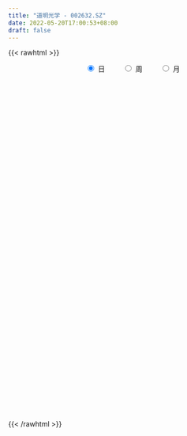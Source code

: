 ```yaml
---
title: "道明光学 - 002632.SZ"
date: 2022-05-20T17:00:53+08:00
draft: false
---
```

{{< rawhtml >}}
    <div style="text-align: center">
        <label style="padding: 1rem;"><input style="margin-right: .5rem" type="radio" name="period" value="D" checked onclick="period_change(this)">日</label>
        <label style="padding: 1rem;"><input style="margin-right: .5rem" type="radio" name="period" value="W" onclick="period_change(this)">周</label>
        <label style="padding: 1rem;"><input style="margin-right: .5rem" type="radio" name="period" value="M" onclick="period_change(this)">月</label>
    </div>
    <div id="chart" style="height: 700px;"></div> 
    <script type="text/javascript">
        const D_v = [22055.0,27332.0,26638.0,43275.08,42305.51,22714.0,61593.0,35647.0,23300.8,36793.0,35065.0,29338.57,33309.0,25703.0,42223.0,116239.97,165920.64,99985.64,76847.08,72513.64,43055.46,39815.0,38121.0,38122.0,30103.0,27782.0,25810.0,35041.0,66774.53,41408.08,33820.0,80635.0,58852.36,29147.0,29119.08,33293.0,38613.0,25699.0,29044.0,27826.04,84746.36,69072.52,69354.0,83730.76,189182.83,186000.59,131244.6,149120.08,196671.54,136325.51,107068.51,152687.36,133554.24,102118.0,113177.12,122318.53,90401.0,74412.0,64163.0,71099.0,84679.0,181637.78,429550.74,479206.26,241741.45,159191.85,296800.85,293447.58,275679.45,153457.61,94138.2,119473.0,95207.0,114586.0,203410.54,141209.82,94335.82,216285.14,102303.0,92136.0,113040.17,78939.17,96331.0,91083.76,87553.25,119269.0,84297.44,107102.04,86741.59,189120.44,495094.81,252770.35,189190.04,312248.76,188233.4,147673.92,121057.95,61499.0,76787.07,49741.0,61718.66,52129.64,60674.87,42406.0,40527.67,33420.56,29018.34,34961.64,39269.0,82683.42,37707.0,43331.0,47113.0,111830.81,67835.86,53830.53,52962.38,46926.0,26847.0,30919.39,39717.0,30079.0,41761.68,64327.69,63685.11,81849.04,74033.98,193298.47,101831.68,73082.58,100668.39,85439.36,78852.29,62406.16,52637.2,45252.2,40615.99,58159.19,60456.0,419433.36,272068.13,126742.0,111843.41,72077.32,70440.5,95965.0,156401.0,103332.04,85897.0,119781.0,92321.06,75466.91,119423.04,180031.34,127179.08,103982.04,74602.0,91534.04,57693.5,110676.01,68363.5,94238.35,94404.71,71086.54,94771.17,75913.0,60806.88,63794.08,61028.0,51034.0,133959.31,78565.0,77939.36,183102.72,55616.87,63159.0,49412.04,43207.54,63612.76,46965.19,28889.0,24257.54,39355.31,36987.0,32868.0,23863.0,21419.64,25470.0,31927.0,19865.0,27416.04,25866.04,36064.04,58789.0,30106.0,33107.0,23553.0,20222.92,30137.28,32394.0,30213.08,33646.56,40489.0,28023.0,20516.0,25258.0,38081.0,38671.18,34413.0,20006.07,22987.0,28647.0,22732.0,20504.0,22343.0,16838.0,12455.0,11876.0,13087.0,15141.0,15627.43,16063.0,15861.0,18893.0,14273.0,11217.0,12933.0,11211.0,10830.0,12276.0,32134.0,64103.0,28163.0,52618.86,61056.0,35830.77,34157.77,27815.94,24404.54,17427.0,11854.0,19725.51,30928.0,17027.53,19435.04,21102.0,14740.0,16887.0,22841.0,20104.84]
const D_histogram = [0.0,0.0051054131,0.0022825269,0.0105875303,0.0100915469,0.0149312779,0.0202748866,0.0173116885,0.0175541199,0.0229439431,0.0235670947,0.021116208,0.0149043952,0.0072651468,0.0112404688,0.0324723925,0.0480171569,0.041204051,0.0410623595,0.042463313,0.031897411,0.0245229234,0.0169267361,0.0006167441,-0.0081759449,-0.0219881981,-0.0311524974,-0.025364959,-0.0098133023,-0.0029744485,0.0006043712,0.013438059,0.0096711219,0.0033327811,-0.0081216553,-0.0113147872,-0.0263674848,-0.0352408114,-0.0307610798,-0.0276492837,-0.0101787509,0.0026353922,0.0093005489,0.0130173969,0.0267871456,0.036502322,0.0309583329,0.0358537352,0.0399340597,0.0502185372,0.0490600073,0.0559943757,0.0521938432,0.034087033,0.0008648797,-0.0432825721,-0.0497451991,-0.046175433,-0.0363994472,-0.0410319807,-0.0243648276,-0.0066528105,0.035689666,0.0720237315,0.0763577509,0.074273416,0.1076731129,0.1249411688,0.0907031104,0.0410863415,0.0092267325,-0.0079393988,-0.0156161473,-0.0239270572,-0.0544814233,-0.0666191937,-0.0862091539,-0.1028648096,-0.1172119102,-0.1310073346,-0.1440733845,-0.1397145444,-0.134555007,-0.1199229283,-0.0992091769,-0.0678851625,-0.0518198257,-0.0517859859,-0.0393479386,0.0166785529,0.0651415898,0.0844770108,0.0951986745,0.1214403832,0.125124856,0.1052580863,0.0663259855,0.0364791183,-0.010442534,-0.0266540445,-0.024620979,-0.0201375001,-0.0404725256,-0.0566979457,-0.059156929,-0.0603817616,-0.0516967495,-0.0467105436,-0.0461121301,-0.0558482905,-0.0592989303,-0.0527502952,-0.0459009599,-0.0646446529,-0.0772398176,-0.0711050132,-0.0419029816,-0.031587004,-0.0233664005,-0.0098168746,-0.0006351404,0.0091581323,0.0111423332,0.0240569643,0.0354326207,0.0566537682,0.0783370694,0.0964421124,0.0996482857,0.0880155315,0.090465587,0.0924733765,0.0894207086,0.0767706957,0.0579552349,0.0405968731,0.0230546883,0.0183896869,0.0232748412,0.0497911281,0.0417749836,0.0258412955,-0.0051275858,-0.0170816894,-0.0260247616,-0.0204270954,-0.0040479275,0.0010087105,0.0057211729,0.0163396041,0.0185787259,0.0071098392,0.013799294,0.0212770954,0.0192358742,-0.0027484103,-0.0290539607,-0.0253521415,-0.0253147393,-0.0141166767,-0.0098798839,0.0012813178,0.0021547099,0.0022727963,-0.0210682577,-0.0259326191,-0.0310274,-0.021888923,-0.0297855458,-0.038943125,-0.0189661072,-0.0142790976,-0.013645135,-0.0557588054,-0.0834023352,-0.1099097005,-0.1385321101,-0.1494332424,-0.1610785104,-0.149876411,-0.1245996584,-0.0960094836,-0.0653460858,-0.0482434305,-0.0429796853,-0.0306362518,-0.0208144101,-0.0060205472,0.0034697659,0.0142359236,0.0283958129,0.0317504667,0.0414860954,0.0322801002,0.0294798286,0.0243923784,0.0251024095,0.0287135783,0.0287829635,0.0246486579,0.0161255784,-0.0023963789,-0.0198272592,-0.0222136183,-0.0169091667,-0.0165964421,-0.0302400052,-0.0167472426,-0.0047840453,0.0081569299,0.0210137789,0.0343723804,0.0427996127,0.04376758,0.0462914934,0.0425328851,0.0362129587,0.0342800018,0.031929027,0.0261756326,0.0281042601,0.0193664336,0.0101005814,-0.0015862236,0.0005038847,-0.0041978593,-0.0014133844,-0.0004612042,0.0005700188,0.0060626631,0.0223461846,0.0278960857,0.0218966092,-0.0159660866,-0.0647588729,-0.0819591395,-0.1031582477,-0.0961612163,-0.0805734888,-0.0678928903,-0.0518008304,-0.0317433339,-0.0152848893,-0.0025483788,0.010384318,0.0246528893,0.03129647,0.0403993756,0.0472835876,0.0548612212]
const D_fast = [0.0,0.0063817664,0.0041295119,0.0150813979,0.0171083012,0.0256808516,0.036093182,0.037457906,0.0420888675,0.0532146764,0.0597296016,0.0625577669,0.060072053,0.0542490913,0.0610345305,0.0903845523,0.1179336059,0.1214215127,0.1315454111,0.1435621929,0.1409706437,0.139726887,0.1363623837,0.1202065776,0.1093699024,0.0900605997,0.0731081761,0.0725544747,0.0856528059,0.0917480476,0.09547796,0.1116711626,0.110322006,0.1048168605,0.0913320101,0.0853101814,0.0636656127,0.0459820832,0.0427715449,0.0389710201,0.0538968651,0.0673698563,0.0763601502,0.0833313474,0.1037978826,0.1226386394,0.1248342336,0.1386930697,0.1527569092,0.1755960209,0.1867024928,0.2076354552,0.2168833835,0.2072983315,0.1742923981,0.1193243033,0.1004253766,0.0924512844,0.0931274084,0.0782368797,0.0888128259,0.1048616405,0.1561265334,0.2104665318,0.2338899889,0.2503740081,0.3106919831,0.3591953313,0.3476330504,0.3082878669,0.2787349411,0.25958396,0.2480031747,0.2337105005,0.1895357785,0.1607432097,0.1196009611,0.0772291029,0.0335790248,-0.0129682332,-0.0620526293,-0.0926224253,-0.1211016396,-0.136450293,-0.1405388359,-0.126186112,-0.1230757317,-0.1359883883,-0.1333873257,-0.073191196,-0.0084427616,0.0320119121,0.0665332444,0.123135049,0.1581007358,0.1645484877,0.1421978832,0.1214707955,0.0719385098,0.0490634881,0.0449413089,0.0443904128,0.0139372559,-0.0164626506,-0.0337108662,-0.0500311392,-0.0542703145,-0.0609617446,-0.0718913636,-0.0955895966,-0.1138649689,-0.1205039077,-0.1251298124,-0.1600346686,-0.1919397876,-0.2035812366,-0.1848549503,-0.1824357238,-0.1800567203,-0.1689614131,-0.1599384641,-0.1478556582,-0.143085874,-0.1241570018,-0.1039231903,-0.0685386007,-0.0272710322,0.0149445389,0.0430627837,0.0534339123,0.0785003646,0.1036264982,0.1229290075,0.1294716685,0.1251450164,0.1179358729,0.1061573601,0.1060897805,0.1167936451,0.155757714,0.1581853155,0.1487119511,0.1164611734,0.1002366475,0.0847873849,0.0852782772,0.1006454633,0.1059542789,0.1120970345,0.1268003668,0.13368417,0.1239927432,0.1341320214,0.1469290967,0.149696844,0.127025457,0.0934564163,0.0908202002,0.0845289176,0.092197811,0.0939646328,0.105446164,0.1068582336,0.1075445191,0.0789364007,0.0675888845,0.0547372535,0.0584034998,0.0430604906,0.0241671301,0.0394026212,0.0405198564,0.0377425351,-0.0183108366,-0.0668049502,-0.1207897406,-0.1840451777,-0.2323046206,-0.2842195162,-0.3104865196,-0.3163596816,-0.3117718777,-0.2974450014,-0.2924032037,-0.2978843798,-0.2932000092,-0.28858177,-0.2752930439,-0.2649352894,-0.2506101507,-0.2293513082,-0.2180590377,-0.1979518853,-0.1990878554,-0.1945181699,-0.1935075254,-0.186521892,-0.1757323286,-0.1684672025,-0.1664393436,-0.1709310285,-0.1900520805,-0.2124397756,-0.2203795393,-0.2193023793,-0.2231387653,-0.2443423297,-0.2350363778,-0.2242691918,-0.2092889841,-0.1911786904,-0.1692269938,-0.1500998584,-0.138189996,-0.1240932094,-0.1172185963,-0.114485283,-0.1078482394,-0.1022169576,-0.1014264438,-0.0924717512,-0.0963679693,-0.1031086762,-0.1151920371,-0.1129759576,-0.1187271665,-0.1162960376,-0.1154591584,-0.1142854308,-0.1072771207,-0.0854070531,-0.0728831305,-0.0734084547,-0.1152626721,-0.1802451767,-0.2179352281,-0.2649238983,-0.281967171,-0.2865228157,-0.2908154397,-0.2876735875,-0.2755519244,-0.2629147021,-0.2508152863,-0.23528651,-0.2148547165,-0.2003870182,-0.1811842687,-0.1624791598,-0.1411862209]
const D_slow = [0.0,0.0012763533,0.001846985,0.0044938676,0.0070167543,0.0107495738,0.0158182954,0.0201462175,0.0245347475,0.0302707333,0.036162507,0.041441559,0.0451676578,0.0469839445,0.0497940617,0.0579121598,0.069916449,0.0802174618,0.0904830516,0.1010988799,0.1090732326,0.1152039635,0.1194356475,0.1195898336,0.1175458473,0.1120487978,0.1042606735,0.0979194337,0.0954661081,0.094722496,0.0948735888,0.0982331036,0.1006508841,0.1014840793,0.0994536655,0.0966249687,0.0900330975,0.0812228946,0.0735326247,0.0666203038,0.064075616,0.0647344641,0.0670596013,0.0703139505,0.077010737,0.0861363174,0.0938759007,0.1028393345,0.1128228494,0.1253774837,0.1376424855,0.1516410795,0.1646895403,0.1732112985,0.1734275184,0.1626068754,0.1501705757,0.1386267174,0.1295268556,0.1192688604,0.1131776535,0.1115144509,0.1204368674,0.1384428003,0.157532238,0.176100592,0.2030188702,0.2342541624,0.25692994,0.2672015254,0.2695082085,0.2675233588,0.263619322,0.2576375577,0.2440172019,0.2273624034,0.205810115,0.1800939126,0.150790935,0.1180391014,0.0820207552,0.0470921191,0.0134533674,-0.0165273647,-0.0413296589,-0.0583009495,-0.071255906,-0.0842024024,-0.0940393871,-0.0898697489,-0.0735843514,-0.0524650987,-0.0286654301,0.0016946657,0.0329758797,0.0592904013,0.0758718977,0.0849916773,0.0823810438,0.0757175326,0.0695622879,0.0645279129,0.0544097815,0.040235295,0.0254460628,0.0103506224,-0.002573565,-0.0142512009,-0.0257792334,-0.0397413061,-0.0545660386,-0.0677536125,-0.0792288524,-0.0953900157,-0.1146999701,-0.1324762234,-0.1429519688,-0.1508487198,-0.1566903199,-0.1591445385,-0.1593033236,-0.1570137905,-0.1542282072,-0.1482139662,-0.139355811,-0.1251923689,-0.1056081016,-0.0814975735,-0.0565855021,-0.0345816192,-0.0119652224,0.0111531217,0.0335082989,0.0527009728,0.0671897815,0.0773389998,0.0831026719,0.0877000936,0.0935188039,0.1059665859,0.1164103318,0.1228706557,0.1215887592,0.1173183369,0.1108121465,0.1057053726,0.1046933908,0.1049455684,0.1063758616,0.1104607627,0.1151054441,0.1168829039,0.1203327274,0.1256520013,0.1304609698,0.1297738673,0.1225103771,0.1161723417,0.1098436569,0.1063144877,0.1038445167,0.1041648462,0.1047035237,0.1052717227,0.1000046583,0.0935215036,0.0857646536,0.0802924228,0.0728460364,0.0631102551,0.0583687283,0.0547989539,0.0513876702,0.0374479688,0.016597385,-0.0108800401,-0.0455130676,-0.0828713782,-0.1231410058,-0.1606101086,-0.1917600232,-0.2157623941,-0.2320989156,-0.2441597732,-0.2549046945,-0.2625637575,-0.26776736,-0.2692724968,-0.2684050553,-0.2648460744,-0.2577471211,-0.2498095045,-0.2394379806,-0.2313679556,-0.2239979984,-0.2178999038,-0.2116243015,-0.2044459069,-0.197250166,-0.1910880015,-0.1870566069,-0.1876557016,-0.1926125164,-0.198165921,-0.2023932127,-0.2065423232,-0.2141023245,-0.2182891352,-0.2194851465,-0.217445914,-0.2121924693,-0.2035993742,-0.192899471,-0.181957576,-0.1703847027,-0.1597514814,-0.1506982417,-0.1421282413,-0.1341459845,-0.1276020764,-0.1205760114,-0.1157344029,-0.1132092576,-0.1136058135,-0.1134798423,-0.1145293071,-0.1148826532,-0.1149979543,-0.1148554496,-0.1133397838,-0.1077532377,-0.1007792162,-0.0953050639,-0.0992965856,-0.1154863038,-0.1359760887,-0.1617656506,-0.1858059547,-0.2059493269,-0.2229225495,-0.2358727571,-0.2438085905,-0.2476298128,-0.2482669075,-0.245670828,-0.2395076057,-0.2316834882,-0.2215836443,-0.2097627474,-0.1960474421]
const D_data = [['2021-05-11', 6.2, 6.25, 6.14, 6.27],['2021-05-12', 6.22, 6.33, 6.21, 6.34],['2021-05-13', 6.29, 6.24, 6.24, 6.34],['2021-05-14', 6.24, 6.4, 6.24, 6.42],['2021-05-17', 6.39, 6.32, 6.3, 6.44],['2021-05-18', 6.32, 6.41, 6.29, 6.41],['2021-05-19', 6.41, 6.46, 6.38, 6.62],['2021-05-20', 6.37, 6.38, 6.29, 6.47],['2021-05-21', 6.35, 6.43, 6.35, 6.48],['2021-05-24', 6.41, 6.53, 6.4, 6.57],['2021-05-25', 6.53, 6.51, 6.47, 6.62],['2021-05-26', 6.51, 6.49, 6.41, 6.53],['2021-05-27', 6.43, 6.44, 6.41, 6.49],['2021-05-28', 6.41, 6.4, 6.39, 6.47],['2021-05-31', 6.4, 6.55, 6.39, 6.57],['2021-06-01', 6.46, 6.86, 6.46, 6.9],['2021-06-02', 6.88, 6.93, 6.8, 7.06],['2021-06-03', 6.89, 6.72, 6.7, 6.91],['2021-06-04', 6.71, 6.83, 6.59, 6.93],['2021-06-07', 6.8, 6.9, 6.61, 7.04],['2021-06-08', 6.94, 6.77, 6.76, 6.96],['2021-06-09', 6.75, 6.8, 6.7, 6.84],['2021-06-10', 6.76, 6.79, 6.75, 6.86],['2021-06-11', 6.79, 6.64, 6.63, 6.84],['2021-06-15', 6.64, 6.68, 6.58, 6.75],['2021-06-16', 6.66, 6.56, 6.53, 6.68],['2021-06-17', 6.56, 6.55, 6.49, 6.6],['2021-06-18', 6.56, 6.72, 6.5, 6.75],['2021-06-21', 6.71, 6.9, 6.65, 6.92],['2021-06-22', 6.88, 6.86, 6.81, 6.95],['2021-06-23', 6.86, 6.86, 6.8, 6.9],['2021-06-24', 6.88, 7.04, 6.85, 7.04],['2021-06-25', 7.03, 6.88, 6.81, 7.03],['2021-06-28', 6.87, 6.84, 6.79, 6.87],['2021-06-29', 6.85, 6.74, 6.71, 6.87],['2021-06-30', 6.73, 6.81, 6.72, 6.88],['2021-07-01', 6.8, 6.61, 6.6, 6.8],['2021-07-02', 6.61, 6.61, 6.58, 6.65],['2021-07-05', 6.63, 6.75, 6.59, 6.75],['2021-07-06', 6.75, 6.74, 6.65, 6.81],['2021-07-07', 6.74, 6.97, 6.66, 7.01],['2021-07-08', 6.93, 7.0, 6.88, 7.03],['2021-07-09', 7.08, 6.99, 6.78, 7.09],['2021-07-12', 7.06, 7.0, 6.97, 7.3],['2021-07-13', 7.06, 7.2, 6.98, 7.34],['2021-07-14', 7.2, 7.25, 7.15, 7.42],['2021-07-15', 7.23, 7.11, 6.9, 7.26],['2021-07-16', 7.11, 7.28, 7.03, 7.4],['2021-07-19', 7.22, 7.34, 7.16, 7.6],['2021-07-20', 7.39, 7.51, 7.27, 7.65],['2021-07-21', 7.47, 7.45, 7.38, 7.53],['2021-07-22', 7.43, 7.63, 7.4, 7.65],['2021-07-23', 7.66, 7.57, 7.41, 7.72],['2021-07-26', 7.52, 7.39, 7.25, 7.57],['2021-07-27', 7.45, 7.1, 7.03, 7.5],['2021-07-28', 7.09, 6.76, 6.68, 7.14],['2021-07-29', 6.86, 7.08, 6.82, 7.13],['2021-07-30', 7.08, 7.18, 7.01, 7.23],['2021-08-02', 7.18, 7.28, 7.06, 7.32],['2021-08-03', 7.25, 7.1, 7.05, 7.32],['2021-08-04', 7.1, 7.39, 7.07, 7.39],['2021-08-05', 7.47, 7.5, 7.39, 7.74],['2021-08-06', 7.68, 8.0, 7.6, 8.25],['2021-08-09', 7.95, 8.2, 7.5, 8.4],['2021-08-10', 8.16, 7.99, 7.92, 8.25],['2021-08-11', 7.99, 8.0, 7.85, 8.08],['2021-08-12', 7.94, 8.63, 7.94, 8.66],['2021-08-13', 8.5, 8.69, 8.42, 8.96],['2021-08-16', 8.6, 8.12, 8.08, 8.72],['2021-08-17', 8.12, 7.79, 7.75, 8.2],['2021-08-18', 7.76, 7.85, 7.74, 7.9],['2021-08-19', 7.84, 7.94, 7.72, 8.06],['2021-08-20', 7.93, 8.02, 7.75, 8.1],['2021-08-23', 8.01, 7.99, 7.86, 8.09],['2021-08-24', 7.84, 7.61, 7.56, 7.88],['2021-08-25', 7.61, 7.71, 7.44, 7.72],['2021-08-26', 7.65, 7.5, 7.49, 7.73],['2021-08-27', 7.48, 7.39, 7.14, 7.48],['2021-08-30', 7.32, 7.27, 7.23, 7.44],['2021-08-31', 7.27, 7.12, 7.1, 7.3],['2021-09-01', 7.12, 6.96, 6.9, 7.25],['2021-09-02', 6.95, 7.05, 6.89, 7.1],['2021-09-03', 7.05, 6.98, 6.95, 7.16],['2021-09-06', 6.99, 7.05, 6.89, 7.05],['2021-09-07', 7.1, 7.13, 6.99, 7.16],['2021-09-08', 7.15, 7.33, 7.11, 7.33],['2021-09-09', 7.33, 7.21, 7.16, 7.33],['2021-09-10', 7.22, 7.0, 6.99, 7.25],['2021-09-13', 7.02, 7.14, 6.92, 7.19],['2021-09-14', 7.3, 7.85, 7.26, 7.85],['2021-09-15', 7.99, 8.06, 7.74, 8.19],['2021-09-16', 8.0, 7.93, 7.84, 8.15],['2021-09-17', 7.85, 7.97, 7.77, 8.07],['2021-09-22', 8.11, 8.35, 8.0, 8.45],['2021-09-23', 8.28, 8.25, 8.08, 8.39],['2021-09-24', 8.26, 8.01, 7.94, 8.26],['2021-09-27', 8.01, 7.69, 7.59, 8.09],['2021-09-28', 7.75, 7.67, 7.53, 7.75],['2021-09-29', 7.58, 7.27, 7.22, 7.62],['2021-09-30', 7.36, 7.48, 7.32, 7.55],['2021-10-08', 7.63, 7.66, 7.51, 7.79],['2021-10-11', 7.69, 7.7, 7.54, 7.71],['2021-10-12', 7.67, 7.33, 7.2, 7.67],['2021-10-13', 7.34, 7.25, 7.13, 7.35],['2021-10-14', 7.27, 7.33, 7.17, 7.44],['2021-10-15', 7.33, 7.29, 7.21, 7.38],['2021-10-18', 7.35, 7.39, 7.22, 7.4],['2021-10-19', 7.4, 7.34, 7.31, 7.47],['2021-10-20', 7.34, 7.26, 7.21, 7.37],['2021-10-21', 7.23, 7.06, 7.0, 7.26],['2021-10-22', 7.06, 7.05, 7.04, 7.23],['2021-10-25', 7.06, 7.13, 7.02, 7.18],['2021-10-26', 7.15, 7.12, 7.07, 7.23],['2021-10-27', 7.12, 6.71, 6.62, 7.17],['2021-10-28', 6.7, 6.63, 6.55, 6.84],['2021-10-29', 6.6, 6.77, 6.58, 6.86],['2021-11-01', 6.78, 7.09, 6.77, 7.13],['2021-11-02', 7.08, 6.91, 6.83, 7.09],['2021-11-03', 6.91, 6.89, 6.83, 6.99],['2021-11-04', 6.86, 6.98, 6.86, 7.01],['2021-11-05', 6.97, 6.96, 6.93, 7.08],['2021-11-08', 6.91, 7.0, 6.91, 7.05],['2021-11-09', 7.01, 6.92, 6.91, 7.05],['2021-11-10', 6.97, 7.09, 6.89, 7.1],['2021-11-11', 7.04, 7.14, 7.01, 7.22],['2021-11-12', 7.14, 7.37, 7.12, 7.44],['2021-11-15', 7.45, 7.53, 7.31, 7.55],['2021-11-16', 7.58, 7.65, 7.45, 8.0],['2021-11-17', 7.53, 7.59, 7.44, 7.63],['2021-11-18', 7.52, 7.45, 7.43, 7.66],['2021-11-19', 7.45, 7.67, 7.4, 7.7],['2021-11-22', 7.85, 7.75, 7.61, 7.85],['2021-11-23', 7.75, 7.76, 7.69, 7.89],['2021-11-24', 7.68, 7.67, 7.65, 7.8],['2021-11-25', 7.67, 7.57, 7.55, 7.73],['2021-11-26', 7.5, 7.54, 7.4, 7.62],['2021-11-29', 7.4, 7.48, 7.36, 7.54],['2021-11-30', 7.5, 7.61, 7.5, 7.72],['2021-12-01', 7.64, 7.76, 7.54, 7.77],['2021-12-02', 7.77, 8.16, 7.68, 8.54],['2021-12-03', 7.92, 7.83, 7.76, 8.06],['2021-12-06', 7.85, 7.71, 7.66, 8.35],['2021-12-07', 7.71, 7.42, 7.4, 7.74],['2021-12-08', 7.44, 7.55, 7.38, 7.69],['2021-12-09', 7.55, 7.53, 7.43, 7.57],['2021-12-10', 7.44, 7.7, 7.44, 7.74],['2021-12-13', 7.74, 7.9, 7.61, 7.92],['2021-12-14', 7.85, 7.83, 7.73, 7.92],['2021-12-15', 7.87, 7.87, 7.77, 7.94],['2021-12-16', 7.83, 8.01, 7.83, 8.07],['2021-12-17', 8.0, 7.97, 7.86, 8.07],['2021-12-20', 7.91, 7.8, 7.73, 7.96],['2021-12-21', 7.83, 8.04, 7.77, 8.04],['2021-12-22', 8.04, 8.12, 7.91, 8.31],['2021-12-23', 8.14, 8.05, 7.93, 8.14],['2021-12-24', 8.08, 7.76, 7.74, 8.08],['2021-12-27', 7.71, 7.58, 7.54, 7.77],['2021-12-28', 7.62, 7.89, 7.59, 7.96],['2021-12-29', 7.86, 7.85, 7.81, 7.95],['2021-12-30', 7.8, 8.02, 7.8, 8.18],['2021-12-31', 8.05, 7.98, 7.92, 8.09],['2022-01-04', 8.0, 8.12, 7.98, 8.15],['2022-01-05', 8.12, 8.04, 7.91, 8.18],['2022-01-06', 8.03, 8.05, 7.94, 8.12],['2022-01-07', 8.04, 7.7, 7.7, 8.09],['2022-01-10', 7.68, 7.85, 7.61, 7.97],['2022-01-11', 7.88, 7.81, 7.78, 7.98],['2022-01-12', 7.83, 7.99, 7.81, 8.04],['2022-01-13', 8.0, 7.77, 7.76, 8.0],['2022-01-14', 7.77, 7.69, 7.65, 7.85],['2022-01-17', 7.66, 8.07, 7.66, 8.15],['2022-01-18', 8.18, 7.94, 7.93, 8.18],['2022-01-19', 7.91, 7.9, 7.8, 8.04],['2022-01-20', 7.98, 7.23, 7.13, 7.98],['2022-01-21', 7.2, 7.17, 7.06, 7.33],['2022-01-24', 7.0, 6.96, 6.86, 7.06],['2022-01-25', 6.93, 6.68, 6.64, 7.0],['2022-01-26', 6.68, 6.67, 6.59, 6.78],['2022-01-27', 6.67, 6.46, 6.43, 6.71],['2022-01-28', 6.47, 6.6, 6.44, 6.66],['2022-02-07', 6.75, 6.74, 6.61, 6.76],['2022-02-08', 6.73, 6.81, 6.65, 6.83],['2022-02-09', 6.83, 6.9, 6.76, 6.92],['2022-02-10', 6.88, 6.78, 6.73, 6.91],['2022-02-11', 6.77, 6.62, 6.6, 6.77],['2022-02-14', 6.61, 6.69, 6.52, 6.73],['2022-02-15', 6.72, 6.66, 6.62, 6.72],['2022-02-16', 6.68, 6.74, 6.68, 6.77],['2022-02-17', 6.74, 6.7, 6.67, 6.82],['2022-02-18', 6.65, 6.74, 6.63, 6.76],['2022-02-21', 6.74, 6.83, 6.67, 6.83],['2022-02-22', 6.79, 6.73, 6.66, 6.82],['2022-02-23', 6.77, 6.84, 6.71, 6.85],['2022-02-24', 6.78, 6.6, 6.52, 6.87],['2022-02-25', 6.6, 6.64, 6.6, 6.74],['2022-02-28', 6.65, 6.58, 6.49, 6.67],['2022-03-01', 6.58, 6.63, 6.56, 6.68],['2022-03-02', 6.63, 6.67, 6.57, 6.69],['2022-03-03', 6.69, 6.63, 6.58, 6.69],['2022-03-04', 6.63, 6.56, 6.53, 6.63],['2022-03-07', 6.55, 6.46, 6.42, 6.56],['2022-03-08', 6.46, 6.24, 6.2, 6.5],['2022-03-09', 6.24, 6.12, 5.9, 6.3],['2022-03-10', 6.24, 6.21, 6.2, 6.32],['2022-03-11', 6.12, 6.27, 6.06, 6.29],['2022-03-14', 6.27, 6.18, 6.16, 6.34],['2022-03-15', 6.09, 5.92, 5.91, 6.13],['2022-03-16', 6.08, 6.21, 5.94, 6.22],['2022-03-17', 6.23, 6.22, 6.18, 6.3],['2022-03-18', 6.22, 6.27, 6.17, 6.28],['2022-03-21', 6.26, 6.32, 6.25, 6.34],['2022-03-22', 6.31, 6.39, 6.28, 6.45],['2022-03-23', 6.4, 6.39, 6.34, 6.48],['2022-03-24', 6.34, 6.33, 6.3, 6.36],['2022-03-25', 6.32, 6.37, 6.31, 6.44],['2022-03-28', 6.39, 6.3, 6.25, 6.39],['2022-03-29', 6.33, 6.25, 6.21, 6.34],['2022-03-30', 6.28, 6.29, 6.21, 6.3],['2022-03-31', 6.29, 6.28, 6.26, 6.35],['2022-04-01', 6.28, 6.22, 6.18, 6.28],['2022-04-06', 6.22, 6.31, 6.18, 6.33],['2022-04-07', 6.29, 6.16, 6.14, 6.31],['2022-04-08', 6.22, 6.1, 6.03, 6.22],['2022-04-11', 6.1, 6.0, 5.96, 6.11],['2022-04-12', 6.02, 6.13, 5.96, 6.14],['2022-04-13', 6.08, 6.02, 6.01, 6.15],['2022-04-14', 6.03, 6.09, 6.03, 6.12],['2022-04-15', 6.06, 6.06, 6.02, 6.09],['2022-04-18', 6.08, 6.05, 5.99, 6.08],['2022-04-19', 6.05, 6.11, 6.02, 6.13],['2022-04-20', 6.08, 6.3, 6.07, 6.33],['2022-04-21', 6.27, 6.23, 6.18, 6.47],['2022-04-22', 6.18, 6.09, 6.09, 6.24],['2022-04-25', 6.05, 5.56, 5.52, 6.06],['2022-04-26', 5.56, 5.14, 5.1, 5.6],['2022-04-27', 5.0, 5.28, 4.92, 5.28],['2022-04-28', 5.26, 5.03, 4.92, 5.26],['2022-04-29', 5.06, 5.24, 5.06, 5.27],['2022-05-05', 5.25, 5.31, 5.24, 5.37],['2022-05-06', 5.25, 5.26, 5.16, 5.29],['2022-05-09', 5.24, 5.3, 5.23, 5.39],['2022-05-10', 5.25, 5.38, 5.2, 5.43],['2022-05-11', 5.38, 5.38, 5.37, 5.52],['2022-05-12', 5.36, 5.37, 5.28, 5.44],['2022-05-13', 5.37, 5.41, 5.33, 5.43],['2022-05-16', 5.43, 5.48, 5.41, 5.54],['2022-05-17', 5.48, 5.43, 5.41, 5.5],['2022-05-18', 5.41, 5.5, 5.41, 5.51],['2022-05-19', 5.44, 5.52, 5.41, 5.55],['2022-05-20', 5.54, 5.58, 5.47, 5.59]]
const W_v = [231696.49,355233.92,492596.18,721531.21,392384.11,644909.79,408501.83,267217.28,200221.01,393945.91,1694477.5900000001,648922.3300000001,491041.51,545524.9,282311.77,178977.16,196901.79,159887.28,205866.9,131625.7,103713.63,92825.56,209253.33,143731.5,121039.3,97652.45,358051.09,168798.28,151994.34,199800.82,116558.19,32853.32,23419.2,160959.8,130390.76,203069.38,124183.04,558418.15,412880.78,473227.69,344792.24,242212.19,114786.33,311319.88,895846.41,519325.19,457870.7,358681.38,330408.44,257298.1,268233.15,320547.6,592953.08,332273.42,312600.94,215710.55,761979.09,356489.89,195725.4,200825.8,147213.22,106503.62,157110.48,173027.44,270897.36,198527.56,299638.05,241531.41,158909.42,260604.84,207744.9,293156.81,315553.21,187305.34,127848.04,118883.12,61118.48,127001.54,118544.44,140932.03,112204.73,459472.54,547725.0900000001,449980.16,566527.95,477900.23,353658.67,299899.91,434699.08,404881.23,235143.62,345636.68,117863.99,339001.31,221246.26,181020.24,141217.65,103561.97,140296.78,134118.1,131165.67,183057.65,87862.45,96888.09,256243.29,143231.58,173325.01,99332.77,166556.8,173015.25,242521.31,175568.53,177352.71,204137.92,52428.8,96926.36,105350.89,262132.31,262630.48,240329.84,159285.68,141778.75,256750.08,515773.23,573908.63,559120.5599999999,351485.0000000001,291510.17,611420.61,450659.3,306145.23,383816.77,441361.29,824427.8199999999,1052761.25,1256387.5,775295.0,497511.69,543067.5600000001,348851.04,346805.35,472887.86,541971.35,290035.48,311823.36,402251.9799999999,256228.39,272376.0,801713.85,869927.3200000001,448056.37,164158.28,426177.8,775336.51,585009.0599999999,492867.7,766955.8500000001,558928.8199999999,251070.16,332414.81,260768.07,166956.56,269498.74,159574.38,193089.28,68385.55,39664.0,248261.48,207287.04,205591.64,226457.16,170324.44,133336.0,157057.88,158450.55,131739.72,413302.06,510042.39,212187.4,361676.63,414599.9199999999,229973.76,224902.44,175358.81,73737.78,72558.0,174296.3,164794.4,483958.65,194384.0,189359.65,137521.05,112731.71,115964.0,249741.01,128317.08,34847.0,147818.08,185560.31,160208.57,501216.33,231627.1,118736.0,281489.97,155871.08,280042.92,739278.8599999999,726307.16,502426.65,831129.52,1470387.99,737955.26,769827.3200000001,482749.34,489305.49,1212917.23,648156.0800000001,309085.02,61718.66,229158.74,223639.4,323941.2,197371.77,281702.52,542915.1,324587.21,850732.67,477068.23,557732.1,606082.41,402869.05,354500.77,312575.96,529183.26,266356.53,162356.85,122544.64,178241.12,139414.2,152887.64,156429.25,117213.0,69397.0,47551.43,68527.0,147506.0,211479.34,41831.54,98970.08,95674.84]
const W_histogram = [0.0,0.0094833048,0.0386040103,0.0819795418,0.0761290001,0.0875549561,0.0965665187,0.0725675043,0.0627366978,0.0704549031,0.1182314667,0.1237583575,0.1306757057,0.1182503781,0.0656461249,0.027793432,-0.041554423,-0.0777349036,-0.1431919337,-0.1942105535,-0.2016576596,-0.2028727262,-0.1658768978,-0.1586379493,-0.1416244135,-0.1243822177,-0.0928113764,-0.0827337327,-0.0633589527,-0.0775421179,-0.0999875737,-0.088880202,-0.0778566177,-0.038255318,0.0018635821,0.0212393295,-0.0060357457,0.0437580935,0.1000525255,0.141236846,0.1657343131,0.1674405307,0.1573580825,0.1738289222,0.2347138839,0.2717128409,0.2082442422,0.1539438616,0.1031375548,0.0188376361,-0.0171638958,-0.0966032499,-0.1524311913,-0.1794645748,-0.2027059677,-0.2379659238,-0.1997575266,-0.197452123,-0.1845568513,-0.1652857863,-0.1355044206,-0.1206307113,-0.0870280451,-0.0807616071,-0.1388325576,-0.1439301006,-0.1325051121,-0.0848111173,-0.067317861,-0.0284252431,-0.0138254584,0.0247194004,0.0618941037,0.0788575134,0.0796971131,0.0636572695,0.0609567133,0.067213103,0.0595527978,0.0612917931,0.0526219427,0.0985042338,0.1551061647,0.1912767574,0.2194632626,0.2501956893,0.2440111631,0.2108884509,0.2079900869,0.1546246415,0.1185317504,0.0353322091,-0.0218982646,-0.0925530283,-0.1450773468,-0.1670781118,-0.1654328987,-0.1683254929,-0.1482743649,-0.1178933862,-0.0992479292,-0.0743247879,-0.0666172463,-0.0618283282,-0.0608487281,-0.0702997708,-0.1062778859,-0.1154643665,-0.1146249716,-0.1110431614,-0.0806478454,-0.040491003,-0.0193689108,-0.014367606,-0.0196999284,-0.008044454,-0.0082234807,0.0148532266,0.0393797559,0.0546837463,0.0482704178,0.0491099062,0.0574664465,0.0874770549,0.1393004216,0.1854943197,0.1890414763,0.1802515845,0.1819160006,0.1571096182,0.1147779196,0.0484028917,0.0228746037,0.0698895169,0.083436049,0.1420369148,0.109141678,0.0735406189,0.0679684662,0.0425666617,0.0460098045,0.0522307441,0.031604007,0.0595764717,0.0870197909,0.0611978537,0.0257256858,0.0003903172,0.0634204027,0.060178095,0.0472498314,0.0364085476,0.0361547519,0.0719580315,0.0818865812,0.0773918968,0.0927937285,0.0600225827,0.0306432202,-0.0139661764,-0.0513155777,-0.0745091945,-0.1163156815,-0.1447338482,-0.189303947,-0.216175049,-0.2198852745,-0.2236992915,-0.2370793962,-0.2322392213,-0.1920908023,-0.1563675815,-0.1166379698,-0.1113137954,-0.0841836665,-0.0969468067,-0.0687302317,-0.0327434671,-0.0307126,-0.0289412636,-0.0682027943,-0.099060497,-0.130465572,-0.1666518325,-0.1595238825,-0.1252574963,-0.1016573196,-0.0666026799,-0.0349888988,-0.0013656913,0.0036777422,0.0045750457,-0.0003747136,0.0078636227,0.0226418585,0.0228239258,0.0252830124,0.0462135253,0.0622027889,0.0702859572,0.1021859343,0.1075417224,0.1129650277,0.1229942958,0.1076628169,0.1184755109,0.1390944271,0.1644617916,0.1477047391,0.1823060748,0.2385721853,0.2181320174,0.1527408872,0.0762950344,0.0241954172,0.0506583312,0.0655096002,0.0357790089,0.0248928918,-0.0087676568,-0.0466219567,-0.0875668795,-0.0981086595,-0.0747782257,-0.0382898727,-0.0228214957,0.0055165233,0.0136194667,0.0341107112,0.0305822939,0.0395556757,0.0238955561,0.0107928709,-0.0325916072,-0.0957984408,-0.1302453705,-0.1381817627,-0.1428107665,-0.1435222556,-0.1548156179,-0.1532894982,-0.1370772329,-0.1281518391,-0.1220549852,-0.1126670114,-0.096984333,-0.134116865,-0.1465793519,-0.1342954481,-0.1055624888]
const W_fast = [0.0,0.0118541311,0.0506258391,0.114496256,0.1276779644,0.1609926594,0.1941458517,0.1882887134,0.1941420813,0.2194740124,0.2968084427,0.3332749229,0.3728611974,0.3899984644,0.3538057424,0.3229014075,0.2431649468,0.1875507403,0.0862957267,-0.0132755315,-0.0711370525,-0.1230703006,-0.1275436966,-0.1599642355,-0.1783568031,-0.1922101617,-0.1838421645,-0.194447954,-0.1909129121,-0.2244816068,-0.2719239561,-0.2830366348,-0.291477205,-0.2614397348,-0.2208549392,-0.1961693593,-0.224953371,-0.1642200084,-0.082912445,-0.0064189131,0.0595121323,0.1030784826,0.132335555,0.1922636253,0.3118270579,0.4167542252,0.4053466871,0.3895322719,0.3645103537,0.284919844,0.2446273382,0.1410371717,0.0471014324,-0.0247980947,-0.0987159796,-0.1934674167,-0.2051984011,-0.2522560282,-0.2854999694,-0.3075503509,-0.3116450904,-0.3269290589,-0.315083404,-0.3290073678,-0.4217864577,-0.4628665258,-0.4845678154,-0.4580765998,-0.4574128088,-0.4256265017,-0.4144830816,-0.3697583727,-0.3171101434,-0.2804323554,-0.2596684775,-0.2597940036,-0.2472553816,-0.2241957161,-0.2169678219,-0.1999058783,-0.195420243,-0.1249118935,-0.0295334214,0.0544563607,0.1375086815,0.2307900306,0.2856082951,0.3052076956,0.3543068533,0.3395975683,0.3331376149,0.2587711258,0.196066086,0.1022730652,0.0134794099,-0.050290883,-0.0900038945,-0.1349778619,-0.1519953252,-0.151087693,-0.1572542183,-0.1509122741,-0.159859044,-0.1705272079,-0.1847597899,-0.2117857753,-0.2743333618,-0.3123859341,-0.340202782,-0.3643817622,-0.3541484076,-0.3241143159,-0.3078344514,-0.3064250481,-0.3166823526,-0.3070379918,-0.3092728886,-0.2824828746,-0.2481114064,-0.2191364793,-0.2134822034,-0.2003652385,-0.1776420866,-0.1257622144,-0.0391137424,0.0534537356,0.1042612613,0.1405342656,0.1876776819,0.2021487041,0.1885114854,0.1342371804,0.1144275434,0.1789148358,0.2133203801,0.3074304747,0.3018206573,0.284604753,0.2960247168,0.2812645777,0.2962101716,0.3154887973,0.3027630619,0.3456296446,0.3948279114,0.3843054378,0.3552646913,0.330026902,0.4089120881,0.4207143041,0.4195984984,0.4178593515,0.4266442438,0.4804370313,0.5108372263,0.525690516,0.5642907799,0.5465252798,0.5248067223,0.4767057816,0.4265274859,0.3847065705,0.3138211631,0.2492195344,0.1573234488,0.0764085846,0.0177270405,-0.0420117994,-0.1146617532,-0.1678813836,-0.1757556651,-0.1791243397,-0.1685542204,-0.1910584949,-0.1849742826,-0.2219741244,-0.2109401074,-0.1831392096,-0.1887864924,-0.1942504719,-0.2505627012,-0.3061855281,-0.3702069962,-0.4480562148,-0.4808092355,-0.4778572234,-0.4796713766,-0.4612674068,-0.4384008504,-0.4051190657,-0.3991561967,-0.3971151318,-0.4021585694,-0.3919543275,-0.3715156271,-0.3656275783,-0.3568477386,-0.3243638444,-0.2928238835,-0.267169226,-0.2097227653,-0.1774815466,-0.1438169844,-0.1030391424,-0.091454917,-0.0510233453,0.0043691777,0.0708519901,0.0910211224,0.1711989767,0.2871081336,0.32120097,0.2939950616,0.2366229674,0.1905722045,0.2296997013,0.2609283704,0.2401425313,0.2354796371,0.1996271743,0.1501173852,0.0872807426,0.0522117977,0.056847675,0.0837635598,0.0935265629,0.1232437128,0.1347515229,0.1637704451,0.1678876013,0.186749902,0.1770636715,0.1666592041,0.1151268241,0.0279703803,-0.039037892,-0.0815197248,-0.1218514203,-0.1584434733,-0.2084407401,-0.2452369949,-0.2632940379,-0.2864066039,-0.3108234963,-0.3296022753,-0.3381656802,-0.4088274284,-0.4579347533,-0.4792247116,-0.4768823744]
const W_slow = [0.0,0.0023708262,0.0120218288,0.0325167142,0.0515489643,0.0734377033,0.097579333,0.115721209,0.1314053835,0.1490191093,0.178576976,0.2095165653,0.2421854918,0.2717480863,0.2881596175,0.2951079755,0.2847193698,0.2652856439,0.2294876604,0.1809350221,0.1305206071,0.0798024256,0.0383332012,-0.0013262862,-0.0367323896,-0.067827944,-0.0910307881,-0.1117142213,-0.1275539595,-0.1469394889,-0.1719363824,-0.1941564329,-0.2136205873,-0.2231844168,-0.2227185213,-0.2174086889,-0.2189176253,-0.2079781019,-0.1829649705,-0.147655759,-0.1062221808,-0.0643620481,-0.0250225275,0.0184347031,0.0771131741,0.1450413843,0.1971024449,0.2355884103,0.261372799,0.266082208,0.261791234,0.2376404216,0.1995326237,0.15466648,0.1039899881,0.0444985071,-0.0054408745,-0.0548039053,-0.1009431181,-0.1422645647,-0.1761406698,-0.2062983476,-0.2280553589,-0.2482457607,-0.2829539001,-0.3189364252,-0.3520627033,-0.3732654826,-0.3900949478,-0.3972012586,-0.4006576232,-0.3944777731,-0.3790042472,-0.3592898688,-0.3393655905,-0.3234512732,-0.3082120948,-0.2914088191,-0.2765206197,-0.2611976714,-0.2480421857,-0.2234161273,-0.1846395861,-0.1368203967,-0.0819545811,-0.0194056588,0.041597132,0.0943192447,0.1463167665,0.1849729268,0.2146058644,0.2234389167,0.2179643506,0.1948260935,0.1585567568,0.1167872288,0.0754290042,0.0333476309,-0.0037209603,-0.0331943068,-0.0580062891,-0.0765874861,-0.0932417977,-0.1086988797,-0.1239110618,-0.1414860045,-0.1680554759,-0.1969215676,-0.2255778105,-0.2533386008,-0.2735005622,-0.2836233129,-0.2884655406,-0.2920574421,-0.2969824242,-0.2989935377,-0.3010494079,-0.2973361012,-0.2874911623,-0.2738202257,-0.2617526212,-0.2494751447,-0.235108533,-0.2132392693,-0.1784141639,-0.132040584,-0.084780215,-0.0397173188,0.0057616813,0.0450390859,0.0737335658,0.0858342887,0.0915529396,0.1090253189,0.1298843311,0.1653935598,0.1926789793,0.211064134,0.2280562506,0.238697916,0.2502003671,0.2632580532,0.2711590549,0.2860531729,0.3078081206,0.323107584,0.3295390055,0.3296365848,0.3454916854,0.3605362092,0.372348667,0.3814508039,0.3904894919,0.4084789998,0.4289506451,0.4482986193,0.4714970514,0.4865026971,0.4941635021,0.490671958,0.4778430636,0.459215765,0.4301368446,0.3939533826,0.3466273958,0.2925836336,0.237612315,0.1816874921,0.122417643,0.0643578377,0.0163351371,-0.0227567582,-0.0519162507,-0.0797446995,-0.1007906161,-0.1250273178,-0.1422098757,-0.1503957425,-0.1580738925,-0.1653092084,-0.1823599069,-0.2071250312,-0.2397414242,-0.2814043823,-0.3212853529,-0.352599727,-0.3780140569,-0.3946647269,-0.4034119516,-0.4037533744,-0.4028339389,-0.4016901775,-0.4017838558,-0.3998179502,-0.3941574856,-0.3884515041,-0.382130751,-0.3705773697,-0.3550266725,-0.3374551832,-0.3119086996,-0.285023269,-0.2567820121,-0.2260334381,-0.1991177339,-0.1694988562,-0.1347252494,-0.0936098015,-0.0566836167,-0.011107098,0.0485359483,0.1030689526,0.1412541744,0.160327933,0.1663767873,0.1790413701,0.1954187702,0.2043635224,0.2105867453,0.2083948311,0.1967393419,0.1748476221,0.1503204572,0.1316259008,0.1220534326,0.1163480586,0.1177271895,0.1211320562,0.129659734,0.1373053074,0.1471942264,0.1531681154,0.1558663331,0.1477184313,0.1237688211,0.0912074785,0.0566620378,0.0209593462,-0.0149212177,-0.0536251222,-0.0919474967,-0.126216805,-0.1582547647,-0.188768511,-0.2169352639,-0.2411813471,-0.2747105634,-0.3113554014,-0.3449292634,-0.3713198856]
const W_data = [['2017-07-07', 7.3251, 7.7057, 7.2601, 7.7614],['2017-07-14', 7.7428, 7.8543, 7.3622, 8.1978],['2017-07-21', 7.7893, 8.2256, 7.0651, 8.6434],['2017-07-28', 8.2627, 8.6527, 8.0771, 8.9869],['2017-08-04', 8.662, 8.207, 8.1513, 8.8012],['2017-08-11', 8.1699, 8.5134, 8.1699, 9.024],['2017-08-18', 8.532, 8.6248, 8.4948, 8.8755],['2017-08-25', 8.6341, 8.2535, 7.9378, 8.6805],['2017-09-01', 8.272, 8.4113, 8.207, 8.5041],['2017-09-08', 8.4206, 8.6991, 8.402, 8.8848],['2017-09-15', 9.0055, 9.4511, 8.9683, 10.166],['2017-09-22', 9.4047, 9.1911, 9.0426, 9.6089],['2017-09-29', 9.219, 9.3768, 9.1169, 9.6089],['2017-10-13', 9.3861, 9.2561, 9.0612, 9.7853],['2017-10-20', 9.2283, 8.6898, 8.3834, 9.2283],['2017-10-27', 8.6805, 8.7084, 8.4577, 8.8941],['2017-11-03', 8.6898, 8.0585, 8.0214, 8.7362],['2017-11-10', 8.0399, 8.1792, 7.9471, 8.2349],['2017-11-17', 8.1328, 7.4829, 7.3901, 8.2163],['2017-11-24', 7.4829, 7.2415, 7.2044, 7.5943],['2017-12-01', 7.2229, 7.4922, 7.1858, 7.585],['2017-12-08', 7.4829, 7.3993, 7.158, 7.4829],['2017-12-15', 7.3993, 7.8357, 7.3529, 8.0492],['2017-12-22', 7.6871, 7.455, 7.4365, 7.8264],['2017-12-29', 7.4272, 7.52, 7.1951, 7.5664],['2018-01-05', 7.5293, 7.5015, 7.4365, 7.6407],['2018-01-12', 7.4643, 7.715, 7.3436, 8.4113],['2018-01-19', 7.715, 7.4736, 7.3436, 7.715],['2018-01-26', 7.5015, 7.5943, 7.3622, 7.7243],['2018-02-02', 7.5386, 7.1115, 6.6752, 7.9378],['2018-02-09', 7.0558, 6.8144, 6.6195, 7.1858],['2018-02-14', 6.8701, 7.1022, 6.8516, 7.1487],['2018-02-23', 7.1672, 7.0651, 6.9723, 7.2137],['2018-03-02', 7.1022, 7.4829, 7.1022, 7.6686],['2018-03-09', 7.5015, 7.6593, 7.4272, 7.7521],['2018-03-16', 7.6871, 7.5386, 7.52, 7.8821],['2018-03-23', 7.5293, 6.9073, 6.8701, 7.6129],['2018-03-30', 6.7309, 7.9192, 6.6659, 8.0214],['2018-04-04', 7.8171, 8.3185, 7.7985, 8.4299],['2018-04-13', 8.3185, 8.467, 8.1049, 8.8662],['2018-04-20', 8.3649, 8.5413, 8.2535, 8.8198],['2018-04-27', 8.5505, 8.4484, 8.1235, 8.8105],['2018-05-04', 8.402, 8.402, 8.2442, 8.5505],['2018-05-11', 8.337, 8.8848, 8.337, 9.1633],['2018-05-18', 9.0055, 9.8225, 8.8848, 10.1567],['2018-05-25', 9.971, 10.0081, 9.776, 10.5745],['2018-06-01', 10.0453, 8.8941, 8.7269, 10.166],['2018-06-08', 9.0431, 8.8658, 8.5858, 9.4071],['2018-06-15', 8.7725, 8.7631, 8.3618, 8.8658],['2018-06-22', 8.5392, 8.0632, 7.7926, 8.7071],['2018-06-29', 8.2032, 8.3805, 7.9325, 8.5392],['2018-07-06', 8.3432, 7.5126, 7.2606, 8.6045],['2018-07-13', 7.4193, 7.3726, 6.8873, 7.5313],['2018-07-20', 7.3259, 7.4006, 7.1766, 7.6339],['2018-07-27', 7.4006, 7.1766, 7.0553, 7.5406],['2018-08-03', 7.1766, 6.7007, 6.6633, 7.2979],['2018-08-10', 6.682, 7.4566, 6.3274, 7.6059],['2018-08-17', 7.3259, 6.9526, 6.9246, 7.6152],['2018-08-24', 6.9713, 6.962, 6.7287, 7.242],['2018-08-31', 6.9713, 6.9713, 6.906, 7.4286],['2018-09-07', 6.9713, 7.0926, 6.766, 7.186],['2018-09-14', 7.0646, 6.8967, 6.8127, 7.0833],['2018-09-21', 6.822, 7.1486, 6.6447, 7.158],['2018-09-28', 7.0926, 6.8127, 6.766, 7.1673],['2018-10-12', 6.6727, 5.7394, 5.4315, 6.7753],['2018-10-19', 5.7768, 6.0754, 5.6088, 6.0754],['2018-10-26', 6.1407, 6.1407, 5.9727, 6.4207],['2018-11-02', 6.0754, 6.6167, 5.9447, 6.6913],['2018-11-09', 6.5514, 6.2994, 6.2807, 6.626],['2018-11-16', 6.2714, 6.626, 6.2247, 6.7567],['2018-11-23', 6.682, 6.3927, 6.3927, 6.8407],['2018-11-30', 6.3647, 6.7847, 6.2527, 7.046],['2018-12-07', 6.99, 6.9526, 6.7193, 7.2233],['2018-12-14', 6.9246, 6.85, 6.8313, 7.1206],['2018-12-21', 6.8687, 6.71, 6.6353, 6.9526],['2018-12-28', 6.7287, 6.4674, 6.4207, 6.766],['2019-01-04', 6.4394, 6.5887, 6.346, 6.7193],['2019-01-11', 6.6073, 6.7193, 6.5514, 6.8407],['2019-01-18', 6.7287, 6.5514, 6.4674, 6.766],['2019-01-25', 6.5327, 6.6633, 6.4114, 6.8407],['2019-02-01', 6.7007, 6.5234, 6.3554, 6.7193],['2019-02-15', 6.5327, 7.3353, 6.5327, 7.5219],['2019-02-22', 7.3633, 7.8206, 7.2793, 8.3058],['2019-03-01', 7.8952, 7.9325, 7.7926, 8.3338],['2019-03-08', 7.9512, 8.1565, 7.9325, 8.7538],['2019-03-15', 8.1565, 8.5298, 8.1192, 8.7351],['2019-03-22', 8.5952, 8.3338, 8.1192, 8.6511],['2019-03-29', 8.2312, 8.0819, 7.7179, 8.4178],['2019-04-04', 8.1845, 8.5485, 8.1005, 8.8845],['2019-04-12', 8.5952, 7.9325, 7.8579, 8.6978],['2019-04-19', 8.0165, 8.0445, 7.7926, 8.1472],['2019-04-26', 8.0445, 7.2233, 7.13, 8.0725],['2019-04-30', 7.242, 7.2046, 7.1113, 7.3819],['2019-05-10', 6.906, 6.6727, 6.2807, 6.9153],['2019-05-17', 6.5887, 6.4954, 6.4207, 6.8033],['2019-05-24', 6.4394, 6.57, 6.374, 6.682],['2019-05-31', 6.6073, 6.6913, 6.542, 6.8127],['2019-06-06', 6.6353, 6.5047, 6.4674, 6.738],['2019-06-14', 6.5327, 6.7138, 6.458, 6.8967],['2019-06-21', 6.6746, 6.8706, 6.5667, 6.9],['2019-06-28', 6.8706, 6.7628, 6.6746, 6.9],['2019-07-05', 6.8314, 6.8804, 6.802, 7.0764],['2019-07-12', 6.8608, 6.6844, 6.6157, 6.8608],['2019-07-19', 6.6844, 6.6157, 6.5765, 6.7628],['2019-07-26', 6.6255, 6.5177, 6.3315, 7.0274],['2019-08-02', 6.5373, 6.2923, 6.2139, 6.5667],['2019-08-09', 6.2727, 5.7434, 5.7238, 6.3315],['2019-08-16', 5.7238, 5.8415, 5.6454, 5.9493],['2019-08-23', 5.9689, 5.8219, 5.8023, 6.0963],['2019-08-30', 5.6944, 5.7434, 5.6846, 5.9787],['2019-09-06', 5.7434, 6.0571, 5.714, 6.1551],['2019-09-12', 6.1355, 6.2825, 6.0767, 6.3413],['2019-09-20', 6.2923, 6.1453, 6.0375, 6.3217],['2019-09-27', 6.1159, 5.9591, 5.7532, 6.3413],['2019-09-30', 5.8807, 5.7729, 5.7631, 5.9297],['2019-10-11', 5.7729, 5.9493, 5.7238, 6.0081],['2019-10-18', 5.9983, 5.7827, 5.7729, 6.0473],['2019-10-25', 5.7827, 6.0963, 5.6944, 6.3021],['2019-11-01', 6.1061, 6.2237, 5.9885, 6.2825],['2019-11-08', 6.2139, 6.2139, 6.0375, 6.3315],['2019-11-15', 6.1551, 5.9689, 5.9395, 6.1551],['2019-11-22', 5.9101, 6.0473, 5.8513, 6.1943],['2019-11-29', 6.0277, 6.1747, 5.9983, 6.3217],['2019-12-06', 6.2139, 6.5765, 6.1551, 6.655],['2019-12-13', 6.5765, 7.1352, 6.5373, 7.145],['2019-12-20', 7.2038, 7.439, 7.047, 7.8899],['2019-12-27', 7.4096, 7.1744, 7.1548, 7.5273],['2020-01-03', 7.1352, 7.145, 7.0274, 7.4292],['2020-01-10', 7.096, 7.3998, 6.9686, 7.7037],['2020-01-17', 7.4194, 7.145, 7.047, 7.4978],['2020-01-23', 7.1352, 6.8608, 6.7726, 7.1646],['2020-02-07', 6.1747, 6.3413, 5.8611, 6.3903],['2020-02-14', 6.3119, 6.6452, 6.3119, 6.7628],['2020-02-21', 6.6844, 7.6645, 6.6059, 7.7527],['2020-02-28', 7.5861, 7.488, 7.3312, 8.429],['2020-03-06', 7.6253, 8.3603, 7.5469, 8.6152],['2020-03-13', 8.3015, 7.4096, 7.2332, 8.6054],['2020-03-20', 7.5273, 7.292, 6.8118, 7.6743],['2020-03-27', 7.096, 7.6449, 7.0862, 7.8801],['2020-04-03', 7.4488, 7.39, 7.0666, 7.5763],['2020-04-10', 7.488, 7.7625, 7.4684, 7.8507],['2020-04-17', 7.7723, 7.8997, 7.6449, 8.0271],['2020-04-24', 7.8801, 7.5959, 7.5567, 8.3407],['2020-04-30', 7.6449, 8.3015, 7.2822, 8.3309],['2020-05-08', 8.1937, 8.5466, 8.1937, 8.6348],['2020-05-15', 8.5074, 7.9879, 7.8997, 8.5956],['2020-05-22', 8.0271, 7.7821, 7.6547, 8.0663],['2020-05-29', 7.7919, 7.8017, 7.5174, 7.9879],['2020-06-05', 7.7429, 9.0856, 7.7233, 9.2326],['2020-06-12', 9.115, 8.5172, 7.8899, 9.1934],['2020-06-19', 8.5172, 8.4474, 8.4375, 8.9784],['2020-06-24', 8.4572, 8.4965, 8.3294, 8.5556],['2020-07-03', 8.4474, 8.6834, 8.1229, 8.8211],['2020-07-10', 8.6539, 9.3324, 8.6146, 9.6668],['2020-07-17', 9.3226, 9.2538, 8.8112, 10.011],['2020-07-24', 9.2636, 9.2144, 9.0473, 9.8635],['2020-07-31', 9.1948, 9.6275, 8.8801, 10.2667],['2020-08-07', 9.716, 9.1063, 9.0079, 9.716],['2020-08-14', 9.0964, 9.0866, 8.8112, 9.2833],['2020-08-21', 9.0768, 8.7719, 8.6637, 9.2636],['2020-08-28', 8.7424, 8.6834, 8.467, 9.0177],['2020-09-04', 8.6834, 8.7129, 8.4769, 8.8407],['2020-09-11', 8.7621, 8.29, 8.0245, 8.9292],['2020-09-18', 8.29, 8.2212, 8.0934, 8.3195],['2020-09-25', 8.231, 7.7393, 7.641, 8.3097],['2020-09-30', 7.71, 7.65, 7.55, 7.76],['2020-10-09', 7.7, 7.72, 7.7, 7.8],['2020-10-16', 7.76, 7.55, 7.52, 7.89],['2020-10-23', 7.58, 7.22, 7.18, 7.64],['2020-10-30', 7.22, 7.25, 7.07, 7.53],['2020-11-06', 7.22, 7.65, 7.16, 7.84],['2020-11-13', 7.69, 7.66, 7.53, 7.87],['2020-11-20', 7.66, 7.8, 7.63, 7.84],['2020-11-27', 7.83, 7.39, 7.32, 7.83],['2020-12-04', 7.41, 7.66, 7.36, 7.78],['2020-12-11', 7.66, 7.11, 7.05, 7.71],['2020-12-18', 7.1, 7.58, 7.05, 7.84],['2020-12-25', 7.59, 7.79, 7.52, 8.12],['2020-12-31', 7.73, 7.42, 7.23, 7.74],['2021-01-08', 7.37, 7.38, 7.31, 7.98],['2021-01-15', 7.38, 6.7, 6.45, 7.41],['2021-01-22', 6.66, 6.52, 6.48, 6.84],['2021-01-29', 6.52, 6.22, 6.14, 6.53],['2021-02-05', 6.21, 5.82, 5.78, 6.28],['2021-02-10', 5.85, 6.11, 5.8, 6.15],['2021-02-19', 6.13, 6.4, 6.13, 6.4],['2021-02-26', 6.43, 6.28, 6.18, 6.56],['2021-03-05', 6.28, 6.46, 6.25, 6.49],['2021-03-12', 6.52, 6.5, 6.38, 7.24],['2021-03-19', 6.49, 6.63, 6.45, 6.85],['2021-03-26', 6.63, 6.32, 6.24, 6.78],['2021-04-02', 6.31, 6.23, 6.17, 6.35],['2021-04-09', 6.23, 6.09, 6.06, 6.32],['2021-04-16', 6.1, 6.21, 5.98, 6.26],['2021-04-23', 6.21, 6.31, 6.2, 6.54],['2021-04-30', 6.31, 6.13, 6.08, 6.37],['2021-05-07', 6.1, 6.13, 6.1, 6.2],['2021-05-14', 6.15, 6.4, 6.12, 6.42],['2021-05-21', 6.39, 6.43, 6.29, 6.62],['2021-05-28', 6.41, 6.4, 6.39, 6.62],['2021-06-04', 6.4, 6.83, 6.39, 7.06],['2021-06-11', 6.8, 6.64, 6.61, 7.04],['2021-06-18', 6.64, 6.72, 6.49, 6.75],['2021-06-25', 6.71, 6.88, 6.65, 7.04],['2021-07-02', 6.87, 6.61, 6.58, 6.88],['2021-07-09', 6.63, 6.99, 6.59, 7.09],['2021-07-16', 7.06, 7.28, 6.9, 7.42],['2021-07-23', 7.22, 7.57, 7.16, 7.72],['2021-07-30', 7.52, 7.18, 6.68, 7.57],['2021-08-06', 7.18, 8.0, 7.05, 8.25],['2021-08-13', 7.95, 8.69, 7.5, 8.96],['2021-08-20', 8.6, 8.02, 7.72, 8.72],['2021-08-27', 8.01, 7.39, 7.14, 8.09],['2021-09-03', 7.32, 6.98, 6.89, 7.44],['2021-09-10', 6.99, 7.0, 6.89, 7.33],['2021-09-17', 7.02, 7.97, 6.92, 8.19],['2021-09-24', 8.11, 8.01, 7.94, 8.45],['2021-09-30', 8.01, 7.48, 7.22, 8.09],['2021-10-08', 7.63, 7.66, 7.51, 7.79],['2021-10-15', 7.69, 7.29, 7.13, 7.71],['2021-10-22', 7.35, 7.05, 7.0, 7.47],['2021-10-29', 7.06, 6.77, 6.55, 7.23],['2021-11-05', 6.78, 6.96, 6.77, 7.13],['2021-11-12', 6.91, 7.37, 6.89, 7.44],['2021-11-19', 7.45, 7.67, 7.31, 8.0],['2021-11-26', 7.85, 7.54, 7.4, 7.89],['2021-12-03', 7.4, 7.83, 7.36, 8.54],['2021-12-10', 7.85, 7.7, 7.38, 8.35],['2021-12-17', 7.74, 7.97, 7.61, 8.07],['2021-12-24', 7.91, 7.76, 7.73, 8.31],['2021-12-31', 7.71, 7.98, 7.54, 8.18],['2022-01-07', 8.0, 7.7, 7.7, 8.18],['2022-01-14', 7.68, 7.69, 7.61, 8.04],['2022-01-21', 7.66, 7.17, 7.06, 8.18],['2022-01-28', 7.0, 6.6, 6.43, 7.06],['2022-02-11', 6.75, 6.62, 6.6, 6.92],['2022-02-18', 6.61, 6.74, 6.52, 6.82],['2022-02-25', 6.74, 6.64, 6.52, 6.87],['2022-03-04', 6.65, 6.56, 6.49, 6.69],['2022-03-11', 6.55, 6.27, 5.9, 6.56],['2022-03-18', 6.27, 6.27, 5.91, 6.34],['2022-03-25', 6.26, 6.37, 6.25, 6.48],['2022-04-01', 6.39, 6.22, 6.18, 6.39],['2022-04-08', 6.22, 6.1, 6.03, 6.33],['2022-04-15', 6.1, 6.06, 5.96, 6.15],['2022-04-22', 6.08, 6.09, 5.99, 6.47],['2022-04-29', 6.05, 5.24, 4.92, 6.06],['2022-05-06', 5.25, 5.26, 5.16, 5.37],['2022-05-13', 5.24, 5.41, 5.2, 5.52],['2022-05-20', 5.43, 5.58, 5.41, 5.59]]
const M_v = [585931.47,1289131.8900000001,473474.23,586450.5,656002.8799999999,257252.49,212218.25,196502.38,174139.02,255684.38,215610.32,61608.78,77540.06,232750.64,339571.4,125498.1,171695.18,61990.6,171610.42,57510.3,154553.81,626910.2300000001,231195.35,158402.2,265291.8,925087.13,582948.6399999999,481143.62,279750.34,333908.14,1029052.4200000002,504873.1799999999,652452.8000000002,458330.99,573066.25,311417.23,446354.22,460477.8,583527.7899999999,234521.55,900565.8699999999,2013610.1300000004,1885286.4399999999,1624443.21,1113314.6099999999,1728430.4999999998,1224392.1699999999,665445.4299999999,1789531.0300000003,2802127.3799999999,1641649.98,1556531.27,2950488.9900000002,1401805.3000000003,1234438.1799999997,2307587.8499999996,2972902.1100000003,1333724.1499999997,883984.36,1424202.8799999999,1305687.8700000001,515908.39,469139.1799999999,588261.7700000001,1910143.1000000001,1752149.98,3280386.0800000001,1091125.9100000001,697247.35,583285.5599999999,886983.98,360696.51,1078468.3299999998,1473112.9000000001,2249889.21,1263880.3699999999,1635603.4799999995,1653502.2899999996,583854.7599999999,868277.9700000001,1062732.3799999999,749589.71,540819.9800000001,1424423.5699999998,1749722.22,1538224.5999999999,882485.46,509142.52,713063.64,666449.2499999999,852009.2700000001,656591.2,868593.1899999999,2101527.98,1558494.7500000002,2702367.1299999999,3253471.1800000002,1819341.6499999999,1242679.73,2411695.8200000003,2918506.9199999999,1441831.8999999999,818854.4700000001,700804.16,715719.4800000001,1397178.1200000001,1231152.75,495950.89,1127564.3,649207.25,570656.96,1182405.48,2312367.5899999999,4003739.0900000003,2947774.1600000001,838458.0000000001,1445351.7799999998,2795709.2799999998,1462616.5200000003,496249.6099999999,587093.09,490204.77,236476.46]
const M_histogram = [0.0,-0.0339956695,-0.0840189471,-0.0837681231,-0.1129723938,-0.1208849962,-0.1228286329,-0.1261502802,-0.165924588,-0.153433478,-0.1448709655,-0.1429036237,-0.1502081159,-0.0852645008,-0.0650648382,-0.0431305073,-0.0352194821,-0.0323098088,0.0014265666,-0.0081820611,0.0082963873,0.0335038276,0.0391784995,0.0300346933,0.0534889301,0.089131259,0.1164226376,0.1244669832,0.1144709392,0.1184918316,0.1352144567,0.1562182024,0.1721429823,0.1738420563,0.2090951134,0.2467300051,0.2669916136,0.2009775265,0.1823223685,0.1849341091,0.3124319876,0.5023289652,0.7598038181,0.7960724949,0.6074934215,0.3639598042,0.1580093525,0.1139101179,0.3297253153,0.4571899575,0.2820465555,0.1629191981,0.218224256,0.2009400801,0.1268384835,0.1053552516,0.0273979671,-0.0778029525,-0.1684073492,-0.1856789771,-0.2601726271,-0.3642661164,-0.4926420887,-0.5555374762,-0.4892839354,-0.4534600067,-0.3498677216,-0.3375867911,-0.3764965094,-0.3829713749,-0.3684979151,-0.3496967108,-0.2940120908,-0.2121234703,-0.1093236581,-0.0870273089,-0.1507549847,-0.1926536358,-0.2194217924,-0.26399331,-0.2399489554,-0.231385185,-0.2169637331,-0.1008594714,-0.0060893769,0.0000723557,-0.0263974598,-0.0345517711,-0.0590551089,-0.1098981627,-0.1311684155,-0.119987148,-0.0919056273,0.0024250108,0.0407612959,0.1063164005,0.1452264717,0.2169808908,0.2212537445,0.2480748378,0.3362224403,0.3118211487,0.2167619944,0.119819048,0.0647947933,0.0241030816,-0.0801937455,-0.1382965806,-0.1717429834,-0.1895049895,-0.163526277,-0.1213316933,-0.0638887431,-0.0271956465,0.0214337342,0.006661562,0.0518271022,0.1020803607,0.0409745702,-0.000027015,-0.0441471871,-0.1350336277,-0.1620916969]
const M_fast = [0.0,-0.0424945869,-0.1135226013,-0.134213808,-0.1916611772,-0.2297950286,-0.2624458235,-0.2973050409,-0.3785604957,-0.4044277552,-0.4320829841,-0.4658415482,-0.5106980694,-0.4670705795,-0.4631371264,-0.4519854224,-0.4528792677,-0.4580470466,-0.4239540296,-0.4356081725,-0.4170556273,-0.3834722301,-0.3680029333,-0.3696380662,-0.3328115969,-0.2748864532,-0.2184894153,-0.1793283238,-0.1607066331,-0.1270627827,-0.0765365434,-0.0164782472,0.0424822783,0.0876418664,0.1751687018,0.2744860948,0.3614956067,0.3457259012,0.3726513353,0.4214966033,0.6271024787,0.9425816975,1.3900075049,1.6252943055,1.5885885874,1.4360449213,1.2695968076,1.2539751026,1.5522216288,1.7939837604,1.6893519972,1.6109544393,1.7208155612,1.7537664054,1.7113744296,1.7162300107,1.6451222179,1.5204705602,1.3877643262,1.324072954,1.1845361472,0.9893761288,0.7378396343,0.5360598779,0.4799924347,0.4024513618,0.4185767165,0.3464609491,0.2134271035,0.1112093943,0.0335583754,-0.0350645981,-0.0528830007,-0.0240252478,0.0514436498,0.0519831718,-0.0494332502,-0.1394953102,-0.2211189149,-0.33168876,-0.3676316442,-0.4169141701,-0.4567336514,-0.3658442576,-0.2725965073,-0.2664166858,-0.2994858662,-0.3162781203,-0.3555452353,-0.4338628299,-0.4879251865,-0.506740706,-0.5016355921,-0.4066987013,-0.3581720922,-0.2660378874,-0.1908211984,-0.0648215566,-0.0052352668,0.083604536,0.2558077486,0.3093617442,0.2684930884,0.2015049041,0.1626793477,0.1280134064,0.0036681429,-0.0890088373,-0.165390986,-0.2305292394,-0.2454320962,-0.2335704359,-0.1920996714,-0.1622054865,-0.1082176722,-0.121324454,-0.0632021382,0.0125712105,-0.0382909375,-0.0792992764,-0.1344562453,-0.2591010928,-0.3266820862]
const M_slow = [0.0,-0.0084989174,-0.0295036542,-0.0504456849,-0.0786887834,-0.1089100324,-0.1396171907,-0.1711547607,-0.2126359077,-0.2509942772,-0.2872120186,-0.3229379245,-0.3604899535,-0.3818060787,-0.3980722882,-0.4088549151,-0.4176597856,-0.4257372378,-0.4253805961,-0.4274261114,-0.4253520146,-0.4169760577,-0.4071814328,-0.3996727595,-0.386300527,-0.3640177122,-0.3349120528,-0.303795307,-0.2751775722,-0.2455546143,-0.2117510001,-0.1726964495,-0.129660704,-0.0862001899,-0.0339264116,0.0277560897,0.0945039931,0.1447483747,0.1903289669,0.2365624941,0.314670491,0.4402527323,0.6302036869,0.8292218106,0.981095166,1.072085117,1.1115874551,1.1400649846,1.2224963135,1.3367938028,1.4073054417,1.4480352412,1.5025913052,1.5528263253,1.5845359461,1.610874759,1.6177242508,1.5982735127,1.5561716754,1.5097519311,1.4447087743,1.3536422452,1.2304817231,1.091597354,0.9692763702,0.8559113685,0.7684444381,0.6840477403,0.5899236129,0.4941807692,0.4020562904,0.3146321127,0.24112909,0.1880982225,0.1607673079,0.1390104807,0.1013217345,0.0531583256,-0.0016971225,-0.06769545,-0.1276826888,-0.1855289851,-0.2397699184,-0.2649847862,-0.2665071304,-0.2664890415,-0.2730884064,-0.2817263492,-0.2964901264,-0.3239646671,-0.356756771,-0.386753558,-0.4097299648,-0.4091237121,-0.3989333881,-0.372354288,-0.3360476701,-0.2818024474,-0.2264890112,-0.1644703018,-0.0804146917,-0.0024594045,0.0517310941,0.0816858561,0.0978845544,0.1039103248,0.0838618884,0.0492877433,0.0063519974,-0.04102425,-0.0819058192,-0.1122387425,-0.1282109283,-0.1350098399,-0.1296514064,-0.1279860159,-0.1150292404,-0.0895091502,-0.0792655076,-0.0792722614,-0.0903090582,-0.1240674651,-0.1645903893]
const M_data = [['2011-11-30', 4.981, 4.3065, 4.2425, 5.0744],['2011-12-30', 4.4327, 3.7738, 3.6354, 5.0657],['2012-01-31', 3.7963, 3.2947, 3.0301, 3.9018],['2012-02-29', 3.2912, 3.7167, 3.2567, 3.9848],['2012-03-30', 3.7184, 3.1806, 3.1408, 4.2546],['2012-04-27', 3.2359, 3.2394, 3.1218, 3.4313],['2012-05-31', 3.3082, 3.1718, 2.9742, 3.4551],['2012-06-29', 3.1613, 3.018, 2.9375, 3.261],['2012-07-31', 2.9463, 2.2993, 2.2888, 2.9515],['2012-08-31', 2.3063, 2.719, 2.3046, 2.8816],['2012-09-28', 2.6927, 2.5686, 2.4305, 2.9358],['2012-10-31', 2.5703, 2.3553, 2.3133, 2.6753],['2012-11-30', 2.357, 2.058, 2.0091, 2.5336],['2012-12-31', 1.9216, 2.9725, 1.9216, 2.99],['2013-01-31', 2.9375, 2.5266, 2.4794, 2.9638],['2013-02-28', 2.5056, 2.5616, 2.4812, 2.705],['2013-03-29', 2.5668, 2.3763, 2.3133, 2.7242],['2013-04-26', 2.3308, 2.2556, 2.2416, 2.4392],['2013-05-31', 2.2171, 2.6683, 2.2136, 2.7452],['2013-06-28', 2.677, 2.1268, 1.9592, 2.684],['2013-07-31', 2.113, 2.4116, 2.0327, 2.5219],['2013-08-30', 2.3841, 2.5908, 2.3565, 2.9606],['2013-09-30', 2.5908, 2.4001, 2.3657, 2.7286],['2013-10-31', 2.4001, 2.1751, 2.0717, 2.5242],['2013-11-29', 2.1705, 2.6, 2.1429, 2.6574],['2013-12-31', 2.4874, 2.9169, 2.4001, 3.2201],['2014-01-30', 2.9169, 3.0157, 2.6, 3.1535],['2014-02-28', 2.9697, 2.9215, 2.8021, 3.4452],['2014-03-31', 2.933, 2.7447, 2.7194, 3.2178],['2014-04-30', 2.7217, 2.9606, 2.7148, 3.2109],['2014-05-30', 2.9468, 3.2454, 2.8342, 3.5784],['2014-06-30', 3.2385, 3.4911, 3.0777, 3.5784],['2014-07-31', 3.4635, 3.638, 3.3844, 3.857],['2014-08-29', 3.6103, 3.6311, 3.4812, 3.7947],['2014-09-30', 3.6403, 4.2973, 3.6311, 4.4011],['2014-10-31', 4.3088, 4.7077, 3.9884, 4.7377],['2014-11-28', 4.8414, 4.8622, 4.0806, 5.178],['2014-12-31', 4.8622, 3.8616, 3.7579, 4.9774],['2015-01-30', 3.8777, 4.4034, 3.6887, 4.6086],['2015-02-27', 4.3573, 4.8045, 4.2674, 4.9175],['2015-03-31', 4.8137, 6.9624, 4.6846, 7.412],['2015-04-30', 7.3751, 8.9874, 7.2344, 11.345],['2015-05-29', 9.0936, 11.6324, 7.7596, 13.5066],['2015-06-30', 11.6186, 10.3861, 9.9845, 16.4608],['2015-07-31', 11.4247, 7.8473, 7.6673, 11.5401],['2015-08-31', 7.8704, 6.5225, 5.2623, 10.0399],['2015-09-30', 6.4071, 6.1393, 5.0038, 6.6933],['2015-10-30', 6.3932, 7.7596, 6.2455, 8.0689],['2015-11-30', 8.5351, 11.8309, 7.9027, 11.8309],['2015-12-31', 11.8079, 12.1541, 10.0307, 13.7928],['2016-01-29', 12.1725, 8.7243, 7.201, 12.3249],['2016-02-29', 8.5628, 9.0105, 8.3181, 11.674],['2016-03-31', 9.0382, 11.3878, 8.3181, 12.2279],['2016-04-29', 11.397, 10.9677, 9.4121, 11.8171],['2016-05-31', 10.8385, 10.3632, 9.4629, 11.4478],['2016-06-30', 10.3817, 11.0849, 9.4842, 11.9917],['2016-11-30', 11.3625, 10.391, 10.3169, 13.2964],['2016-12-30', 10.3632, 9.7618, 9.4749, 10.8906],['2017-01-26', 9.771, 9.5397, 8.8457, 10.613],['2017-02-28', 9.6322, 10.2429, 9.3454, 11.1034],['2017-03-31', 10.2707, 9.3084, 9.2066, 10.7333],['2017-04-28', 9.2714, 8.4016, 8.05, 10.1319],['2017-05-31', 8.3738, 7.3065, 6.963, 8.4756],['2017-06-30', 7.3158, 7.3529, 6.7773, 7.715],['2017-07-31', 7.3251, 8.7084, 7.0651, 8.9869],['2017-08-31', 8.7455, 8.3556, 7.9378, 9.024],['2017-09-29', 8.4391, 9.3768, 8.3742, 10.166],['2017-10-31', 9.3861, 8.3742, 8.272, 9.7853],['2017-11-30', 8.3834, 7.4643, 7.1858, 8.5041],['2017-12-29', 7.4458, 7.52, 7.158, 8.0492],['2018-01-31', 7.5293, 7.5664, 7.3436, 8.4113],['2018-02-28', 7.4736, 7.4736, 6.6195, 7.6686],['2018-03-30', 7.4458, 7.9192, 6.6659, 8.0214],['2018-04-27', 7.8171, 8.4484, 7.7985, 8.8662],['2018-05-31', 8.402, 9.1076, 8.2442, 10.5745],['2018-06-29', 9.1262, 8.3805, 7.7926, 9.4071],['2018-07-31', 8.3432, 7.1113, 6.8873, 8.6045],['2018-08-31', 7.158, 6.9713, 6.3274, 7.6152],['2018-09-28', 6.9713, 6.8127, 6.6447, 7.186],['2018-10-31', 6.6727, 6.1967, 5.4315, 6.7753],['2018-11-30', 6.2341, 6.7847, 6.1967, 7.046],['2018-12-28', 6.99, 6.4674, 6.4207, 7.2233],['2019-01-31', 6.4394, 6.3927, 6.346, 6.8407],['2019-02-28', 6.3927, 7.8579, 6.3927, 8.3338],['2019-03-29', 7.9325, 8.0819, 7.7179, 8.7538],['2019-04-30', 8.1845, 7.2046, 7.1113, 8.8845],['2019-05-31', 6.906, 6.6913, 6.2807, 6.9153],['2019-06-28', 6.6353, 6.7628, 6.458, 6.9],['2019-07-31', 6.8314, 6.3903, 6.3315, 7.0764],['2019-08-30', 6.3903, 5.7434, 5.6454, 6.4883],['2019-09-30', 5.7434, 5.7729, 5.714, 6.3413],['2019-10-31', 5.7729, 5.9983, 5.6944, 6.3021],['2019-11-29', 6.0081, 6.1747, 5.8513, 6.3315],['2019-12-31', 6.2139, 7.243, 6.1551, 7.8899],['2020-01-23', 7.2724, 6.8608, 6.7726, 7.7037],['2020-02-28', 6.1747, 7.488, 5.8611, 8.429],['2020-03-31', 7.6253, 7.488, 6.8118, 8.6152],['2020-04-30', 7.4292, 8.3015, 7.0666, 8.3407],['2020-05-29', 8.1937, 7.8017, 7.5174, 8.6348],['2020-06-30', 7.7429, 8.3294, 7.7233, 9.2326],['2020-07-31', 8.3589, 9.6275, 8.1229, 10.2667],['2020-08-31', 9.716, 8.6441, 8.467, 9.716],['2020-09-30', 8.6146, 7.65, 7.55, 8.9292],['2020-10-30', 7.7, 7.25, 7.07, 7.89],['2020-11-30', 7.22, 7.45, 7.16, 7.87],['2020-12-31', 7.43, 7.42, 7.05, 8.12],['2021-01-29', 7.37, 6.22, 6.14, 7.98],['2021-02-26', 6.21, 6.28, 5.78, 6.56],['2021-03-31', 6.28, 6.22, 6.17, 7.24],['2021-04-30', 6.23, 6.13, 5.98, 6.54],['2021-05-31', 6.1, 6.55, 6.1, 6.62],['2021-06-30', 6.46, 6.81, 6.46, 7.06],['2021-07-30', 6.8, 7.18, 6.58, 7.72],['2021-08-31', 7.18, 7.12, 7.05, 8.96],['2021-09-30', 7.12, 7.48, 6.89, 8.45],['2021-10-29', 7.63, 6.77, 6.55, 7.79],['2021-11-30', 6.78, 7.61, 6.77, 8.0],['2021-12-31', 7.64, 7.98, 7.38, 8.54],['2022-01-28', 8.0, 6.6, 6.43, 8.18],['2022-02-28', 6.75, 6.58, 6.49, 6.92],['2022-03-31', 6.58, 6.28, 5.9, 6.69],['2022-04-29', 6.28, 5.24, 4.92, 6.47],['2022-05-31', 5.25, 5.58, 5.16, 5.59]]
        const D_a = [null,null,null,null,null,null,6.62,null,null,null,null,null,null,6.39,null,null,null,null,null,7.04,null,null,null,null,null,null,6.49,null,null,null,null,7.04,null,null,null,null,null,6.58,null,null,null,null,null,null,null,null,null,null,null,null,null,null,null,null,null,null,null,null,null,null,null,null,null,null,null,null,null,8.96,null,null,null,null,null,null,null,null,null,null,null,null,null,6.89,null,null,null,null,null,null,null,null,null,null,null,8.45,null,null,null,null,null,null,null,null,null,null,null,null,null,null,null,null,null,null,null,null,6.55,null,null,null,null,null,null,null,null,null,null,null,null,8.0,null,null,null,null,null,null,null,null,7.36,null,null,null,null,null,null,null,null,null,null,null,null,null,null,null,null,8.31,null,null,null,null,null,null,null,null,null,null,null,7.61,null,null,null,null,null,8.18,null,null,null,null,null,null,6.43,null,null,null,null,null,null,null,null,null,null,null,null,null,null,6.87,null,null,null,null,null,null,null,null,5.9,null,null,null,null,null,null,null,null,null,6.48,null,null,null,null,null,null,null,null,null,null,5.96,null,null,null,null,null,null,null,6.47,null,null,null,4.92,null,null,null,null,null,null,5.52,null,null,null,null,null,null,null]
const W_a = [null,null,null,null,null,null,null,null,null,null,10.166,null,null,null,null,null,null,null,null,null,null,7.158,null,null,null,null,8.4113,null,null,null,6.6195,null,null,null,null,null,null,null,null,null,null,null,null,null,null,10.5745,null,null,null,null,null,null,null,null,null,null,6.3274,null,null,null,null,null,null,null,null,null,null,null,null,null,null,null,7.2233,null,null,null,null,null,null,null,6.3554,null,null,null,null,null,null,null,8.8845,null,null,null,null,6.2807,null,null,null,null,null,null,null,7.0764,null,null,null,null,null,5.6454,null,null,null,6.3413,null,null,null,null,null,null,null,null,null,5.8513,null,null,null,7.8899,null,null,null,null,null,5.8611,null,null,null,8.6152,null,null,null,7.0666,null,null,null,null,null,null,null,null,null,null,null,null,null,null,null,null,10.2667,null,null,null,null,null,null,null,null,null,null,null,null,null,null,null,null,null,null,null,null,null,null,null,null,null,null,5.78,null,null,null,null,null,null,null,null,null,null,null,null,null,null,null,null,null,null,null,null,null,null,null,null,null,null,8.96,null,null,null,null,null,null,null,null,null,null,6.55,null,null,null,null,null,null,null,8.31,null,null,null,null,null,null,null,null,null,5.9,null,null,null,null,null,6.47,null,null,null,null]
const M_a = [null,null,null,null,null,null,null,null,null,null,null,null,null,1.9216,null,null,null,null,null,null,null,null,null,null,null,null,null,null,null,null,null,null,null,null,null,null,null,null,null,null,null,null,null,16.4608,null,null,null,null,null,null,7.201,null,null,null,null,null,null,null,null,11.1034,null,null,null,6.7773,null,null,null,null,null,null,null,null,null,null,10.5745,null,null,null,null,5.4315,null,null,null,null,null,8.8845,null,null,null,5.6454,null,null,null,null,null,null,null,null,null,null,10.2667,null,null,null,null,null,null,5.78,null,null,null,null,null,8.96,null,null,null,null,null,null,null,null,null]
        const D_b = [[{ coord: ['2021-05-19', 6.62] }, { coord: ['2021-07-02', 6.49] }],[{ coord: ['2021-08-13', 8.45] }, { coord: ['2022-01-18', 6.89] }],[{ coord: ['2022-01-27', 6.48] }, { coord: ['2022-04-21', 6.43] }]]
const W_b = [[{ coord: ['2017-09-15', 8.4113] }, { coord: ['2019-04-04', 7.158] }],[{ coord: ['2019-05-10', 6.3413] }, { coord: ['2020-02-07', 6.2807] }],[{ coord: ['2020-03-06', 8.6152] }, { coord: ['2021-12-24', 7.0666] }]]
const M_b = [[{ coord: ['2012-12-31', 11.1034] }, { coord: ['2021-02-26', 7.201] }]]
    </script>
{{< /rawhtml >}}